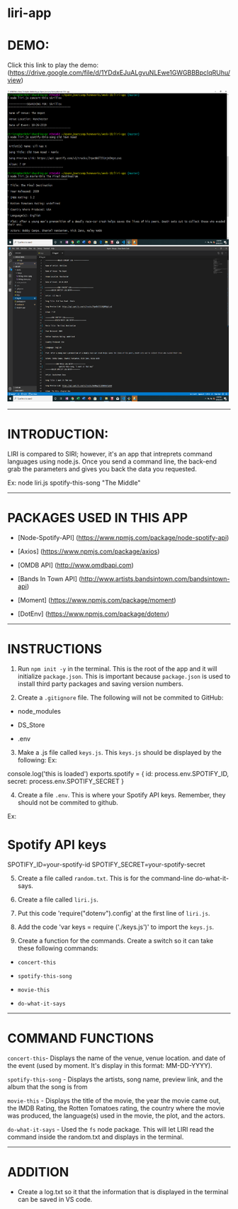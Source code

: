 # liri-app

# DEMO:

Click this link to play the demo: (https://drive.google.com/file/d/1YDdxEJuALgvuNLEwe1GWGBBBpclqRUhu/view)


<img src = "assets/image/liri-demo.png" width="500" height="350">


<img src = "assets/image/liri-log-demo.png" width="500" height="350">

**************************************************************************

# INTRODUCTION:

LIRI is compared to SIRI; however, it's an app that intreprets command languages using node.js. Once you send a command line, the back-end grab the parameters and gives you back the data you requested.

Ex: node liri.js spotify-this-song "The Middle"

***************************************************************************

# PACKAGES USED IN THIS APP

* [Node-Spotify-API] (https://www.npmjs.com/package/node-spotify-api)

* [Axios] (https://www.npmjs.com/package/axios)

* [OMDB API] (http://www.omdbapi.com)

* [Bands In Town API] (http://www.artists.bandsintown.com/bandsintown-api)

* [Moment] (https://www.npmjs.com/package/moment)

* [DotEnv] (https://www.npmjs.com/package/dotenv)

*************************************************************************

# INSTRUCTIONS

1. Run `npm init -y` in the terminal. This is the root of the app and it will initialize `package.json`. This is important because `package.json` is used to install third party packages and saving version numbers.

2. Create a `.gitignore` file. The following will not be commited to GitHub:

* node_modules

* DS_Store

* .env

3. Make a .js file called `keys.js`. This `keys.js` should be displayed by the following:
Ex: 

console.log('this is loaded')
exports.spotify = {
    id: process.env.SPOTIFY_ID,
   secret: process.env.SPOTIFY_SECRET
}


4. Create a file `.env`. This is where your Spotify API keys. Remember, they should not be commited to github. 

Ex: 

# Spotify API keys

SPOTIFY_ID=your-spotify-id
SPOTIFY_SECRET=your-spotify-secret


5. Create a file called `random.txt`. This is for the command-line do-what-it-says. 

6. Create a file called `liri.js`.

7. Put this code 'require("dotenv").config' at the first line of `liri.js`.

8. Add the code 'var keys = require ('./keys.js')' to import the `keys.js`.

9. Create a function for the commands. Create a switch so it can take these following commands:

* `concert-this`

* `spotify-this-song`

* `movie-this`

* `do-what-it-says`


*******************************************************************************

# COMMAND FUNCTIONS

`concert-this`- Displays the name of the venue, venue location. and date of the event (used by moment. It's display in this format: MM-DD-YYYY).

`spotify-this-song` - Displays the artists, song name, preview link, and the album that the song is from

`movie-this` - Displays the title of the movie, the year the movie came out, the IMDB Rating, the Rotten Tomatoes rating, the country where the movie was produced, the language(s) used in the movie, the plot, and the actors. 

`do-what-it-says` - Used the `fs` node package. This will let LIRI read the command inside the random.txt and displays in the terminal.


*******************************************************************************

# ADDITION

* Create a log.txt so it that the information that is displayed in the terminal can be saved in VS code.


